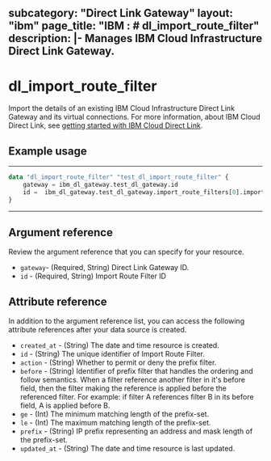 
subcategory: "Direct Link Gateway"
layout: "ibm"
page_title: "IBM : # dl_import_route_filter"
description: |-
  Manages IBM Cloud Infrastructure Direct Link Gateway.
---

# dl_import_route_filter

Import the details of an existing IBM Cloud Infrastructure Direct Link Gateway and its virtual connections. For more information, about IBM Cloud Direct Link, see [getting started with IBM Cloud Direct Link](https://cloud.ibm.com/docs/dl?topic=dl-get-started-with-ibm-cloud-dl).


## Example usage

---
```terraform
data "dl_import_route_filter" "test_dl_import_route_filter" {
    gateway = ibm_dl_gateway.test_dl_gateway.id
    id =  ibm_dl_gateway.test_dl_gateway.import_route_filters[0].import_route_filter_id
}
```
---
## Argument reference
Review the argument reference that you can specify for your resource. 

- `gateway`- (Required, String) Direct Link Gateway ID.
-  `id` - (Required, String) Import Route Filter ID


## Attribute reference
In addition to the argument reference list, you can access the following attribute references after your data source is created.

- `created_at` - (String) The date and time resource is created.
- `id` - (String) The unique identifier of Import Route Filter.
- `action` - (String) Whether to permit or deny the prefix filter.
- `before` - (String) Identifier of prefix filter that handles the ordering and follow semantics. When a filter reference another filter in it's before field, then the filter making the reference is applied before the referenced filter. For example: if filter A references filter B in its before field, A is applied before B.
- `ge` - (Int) The minimum matching length of the prefix-set.
- `le` - (Int) The maximum matching length of the prefix-set.
- `prefix` - (String) IP prefix representing an address and mask length of the prefix-set.
- `updated_at` - (String) The date and time resource is last updated.

